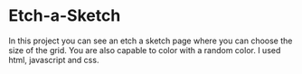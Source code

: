 # Etch-a-Sketch
In this project you can see an etch a sketch page where you can choose the size of the grid. You are also capable to color with a random color.
I used html, javascript and css.